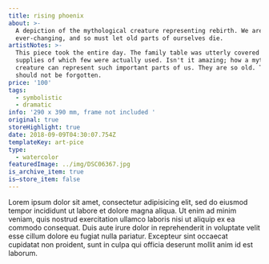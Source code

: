 ```yaml
---
title: rising phoenix
about: >-
  A depiction of the mythological creature representing rebirth. We are
  ever-changing, and so must let old parts of ourselves die.
artistNotes: >-
  This piece took the entire day. The family table was utterly covered in art
  supplies of which few were actually used. Isn't it amazing; how a mythological
  creature can represent such important parts of us. They are so old. They
  should not be forgotten. 
price: '100'
tags:
  - symbolistic
  - dramatic
info: '290 x 390 mm, frame not included '
original: true
storeHighlight: true
date: 2018-09-09T04:30:07.754Z
templateKey: art-pice
type:
  - watercolor
featuredImage: ../img/DSC06367.jpg
is_archive_item: true
is—store_item: false
---
```


Lorem ipsum dolor sit amet, consectetur adipisicing elit, sed do eiusmod
tempor incididunt ut labore et dolore magna aliqua. Ut enim ad minim veniam,
quis nostrud exercitation ullamco laboris nisi ut aliquip ex ea commodo
consequat. Duis aute irure dolor in reprehenderit in voluptate velit esse
cillum dolore eu fugiat nulla pariatur. Excepteur sint occaecat cupidatat non
proident, sunt in culpa qui officia deserunt mollit anim id est laborum.